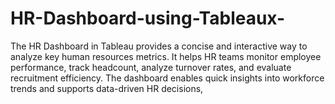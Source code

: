 # HR-Dashboard-using-Tableaux-
The HR Dashboard in Tableau provides a concise and interactive way to analyze key human resources metrics. It helps HR teams monitor employee performance, track headcount, analyze turnover rates, and evaluate recruitment efficiency. The dashboard enables quick insights into workforce trends and supports data-driven HR decisions, 

